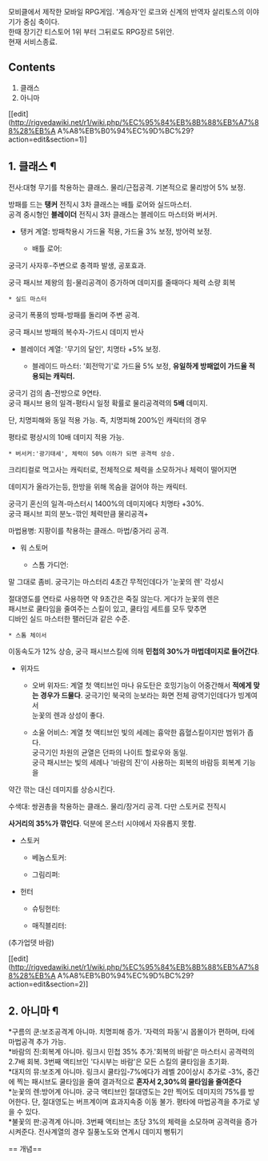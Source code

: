 모비클에서 제작한 모바일 RPG게임. '계승자'인 로크와 신계의 반역자 살리토스의 이야기가 중심 축이다.  
한때 장기간 티스토어 1위 부터 그뒤로도 RPG장르 5위안.  
현재 서비스종료.

## Contents

    

1. 클래스 
2. 아니마 

[[edit](http://rigvedawiki.net/r1/wiki.php/%EC%95%84%EB%8B%88%EB%A7%88%28%EB%A
A%A8%EB%B0%94%EC%9D%BC%29?action=edit&section=1)]

## 1. 클래스 ¶

전사:대형 무기를 착용하는 클래스. 물리/근접공격. 기본적으로 물리방어 5% 보정.  

방패를 드는 **탱커** 전직시 3차 클래스는 배틀 로어와 실드마스터.  
공격 중시형인 **블레이더** 전직시 3차 클래스는 블레이드 마스터와 버서커.

  * 탱커 계열: 방패착용시 가드율 적용, 가드율 3% 보정, 방어력 보정.  

    * 배틀 로어:   

궁극기 사자후-주변으로 충격파 발생, 공포효과.  

궁극 패시브 제왕의 힘-물리공격이 증가하며 데미지를 줄때마다 체력 소량 회복

    * 실드 마스터  

궁극기 폭풍의 방패-방패를 돌리며 주변 공격.

궁극 패시브 방패의 복수자-가드시 데미지 반사

  * 블레이더 계열: '무기의 달인', 치명타 +5% 보정.  

    * 블레이드 마스터: '회전막기'로 가드율 5% 보정, **유일하게 방패없이 가드율 적용되는 캐릭터.**  

궁극기 검의 춤-전방으로 9연타.  
궁극 패시브 용의 일격-평타시 일정 확률로 물리공격력의 **5배** 데미지.  

단, 치명피해와 동일 적용 가능. 즉, 치명피해 200%인 캐릭터의 경우  

평타로 평상시의 10배 데미지 적용 가능.  

    * 버서커:'광기태세', 체력이 50% 이하가 되면 공격력 상승.  

크리티컬로 먹고사는 캐릭터로, 전체적으로 체력을 소모하거나 체력이 떨어지면  

데미지가 올라가는등, 한방을 위해 목숨을 걸어야 하는 캐릭터.

궁극기 혼신의 일격-마스터시 1400%의 데미지에다 치명타 +30%.  
궁극 패시브 피의 분노-깎인 체력만큼 물리공격+

마법용병: 지팡이를 착용하는 클래스. 마법/중거리 공격.  

  * 워 스토머  

    * 스톰 가디언:  

말 그대로 좀비. 궁극기는 마스터리 4초간 무적인데다가 '눈꽃의 렌' 각성시  

절대영도를 연타로 사용하면 약 9초간은 죽질 않는다. 게다가 눈꽃의 렌은  
패시브로 쿨타임을 줄여주는 스킬이 있고, 쿨타임 세트를 모두 맞추면  
디바인 실드 마스터한 팰러딘과 같은 수준.  

    * 스톰 체이서  

이동속도가 12% 상승, 궁극 패시브스킬에 의해 **민첩의 30%가 마법데미지로 들어간다**.  

  * 위자드  

    * 오버 위자드: 계열 첫 액티브인 마나 유도탄은 호밍기능이 어중간해서 **적에게 맞는 경우가 드물다**. 궁극기인 북국의 눈보라는 화면 전체 광역기인데다가 빙계여서  
눈꽃의 렌과 상성이 좋다.  

    * 소울 어비스: 계열 첫 액티브인 빛의 세례는 흉악한 흡혈스킬이지만 범위가 좁다.  
궁극기인 차원의 균열은 던파의 나이트 할로우와 동일.  
궁극 패시브는 빛의 세례나 '바람의 진'이 사용하는 회복의 바람등 회복계 기능을  

약간 깎는 대신 데미지를 상승시킨다.  
  

수색대: 쌍권총을 착용하는 클래스. 물리/장거리 공격. 다만 스토커로 전직시  

**사거리의 35%가 깎인다**. 덕분에 몬스터 시야에서 자유롭지 못함.

  * 스토커  

    * 베놈스토커:   

    * 그림리퍼:  

  * 헌터  

    * 슈팅헌터:  

    * 매직블리터:  

(추가업뎃 바람)

  

[[edit](http://rigvedawiki.net/r1/wiki.php/%EC%95%84%EB%8B%88%EB%A7%88%28%EB%A
A%A8%EB%B0%94%EC%9D%BC%29?action=edit&section=2)]

## 2. 아니마 ¶

*구름의 쿤:보조공격계 아니마. 치명피해 증가. '자력의 파동'시 몹몰이가 편하며, 타에 마법공격 추가 가능.  
*바람의 진:회복계 아니마. 링크시 민첩 35% 추가.'회복의 바람'은 마스터시 공격력의 2.7배 회복. 3번째 액티브인 '다시부는 바람'은 모든 스킬의 쿨타임을 초기화.  
*대지의 뮤:보조계 아니마. 링크시 쿨타임-7%에다가 레벨 20이상시 추가로 -3%, 중간에 찍는 패시브도 쿨타임을 줄여 결과적으로 **혼자서 2,30%의 쿨타임을 줄여준다**  
*눈꽃의 렌:방어계 아니마. 궁극 액티브인 절대영도는 2만 찍어도 데미지의 75%를 방어한다. 단, 절대영도는 버프계이며 효과지속중 이동 불가. 평타에 마법공격을 추가로 넣을 수 있다.  
*불꽃의 판:공격계 아니마. 3번째 액티브는 초당 3%의 체력을 소모하며 공격력을 증가시켜준다. 전사계열의 경우 질풍노도와 연계시 데미지 뻥튀기

  
  

  
== 개념==

